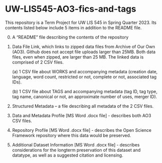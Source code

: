 # UW-LIS545-AO3-fics-and-tags
This repository is a Term Project for UW LIS 545 in Spring Quarter 2023. Its contents listed below include 5 items in addition to the README file.

0. A “README” file describing the contents of the repository

1. Data File Link, which links to zipped data files from Archive of Our Own (AO3). Github does not accept file uploads larger than 25MB. Both data files, even when zipped, are larger than 25 MB. The linked data is comprised of 2 CSV files. 
    
    (a) 1 CSV file about WORKS and accompanying metadata (creation date, language, word count, restricted or not, complete or not, associated tag IDs). 
    
    (b) 1 CSV file about TAGS and accompanying metadata (tag ID, tag type, tag name, canonical or not, an approximate number of uses, merger ID).

2. Structured Metadata – a file describing all metadata of the 2 CSV files.

3. Data and Metadata Profile [MS Word .docx file] - describes both AO3 CSV files.

4. Repository Profile [MS Word .docx file] -  describes the Open Science Framework repository where this data would be preserved.

5. Additional Dataset Information [MS Word .docx file] - describes considerations for the longterm preservation of this dataset and datatype, as well as a suggested citation and licensing.
